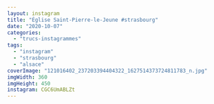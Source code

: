 ```yaml
---
layout: instagram
title: "Église Saint-Pierre-le-Jeune #strasbourg"
date: "2020-10-07"
categories: 
  - "trucs-instagrammes"
tags: 
  - "instagram"
  - "strasbourg"
  - "alsace"
coverImage: "121016402_237203394404322_1627514373724811783_n.jpg"
imgWidth: 360
imgHeight: 450
instagram: CGC6UmABLZt
---
```

